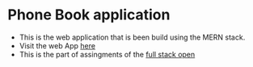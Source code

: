 # Phone Book application
- This is the web application that is been build using the MERN stack.
- Visit the web App [here](https://phonebook-uklv.onrender.com/)
- This is the part of assingments of the [full stack open](https://fullstackopen.com/en/)